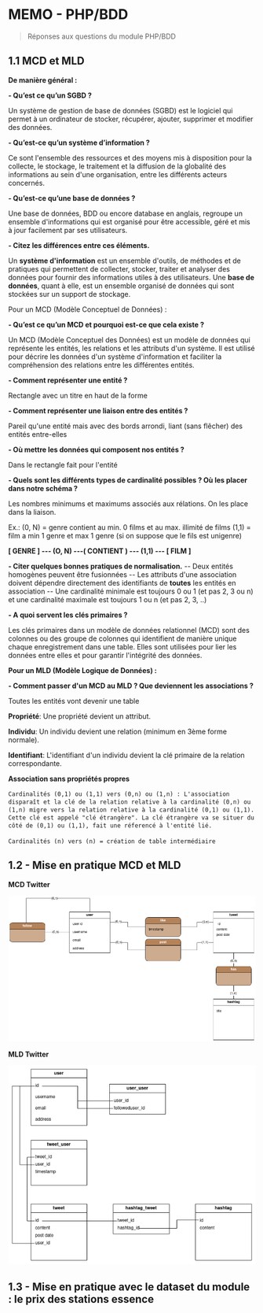 # MEMO - PHP/BDD

> Réponses aux questions du module PHP/BDD



## 1.1 MCD et MLD

**De manière général :**

**- Qu’est ce qu’un SGBD ?**
  
  Un système de gestion de base de données (SGBD) est le logiciel qui permet à un ordinateur de stocker, récupérer, ajouter, supprimer et modifier des données.

**- Qu’est-ce qu’un système d’information ?**

Ce sont l'ensemble des ressources et des moyens mis à disposition pour la collecte, le stockage, le traitement et la diffusion de la globalité des informations au sein d'une organisation, entre les différents acteurs concernés.


**- Qu’est-ce qu’une base de données ?**

Une base de données, BDD ou encore database en anglais, regroupe un ensemble d'informations qui est organisé pour être accessible, géré et mis à jour facilement par ses utilisateurs.


**- Citez les différences entre ces éléments.**

Un **système d'information** est un ensemble d'outils, de méthodes et de pratiques qui permettent de collecter, stocker, traiter et analyser des données pour fournir des informations utiles à des utilisateurs. Une **base de données**, quant à elle, est un ensemble organisé de données qui sont stockées sur un support de stockage.

Pour un MCD (Modèle Conceptuel de Données) :


**- Qu’est ce qu’un MCD et pourquoi est-ce que cela existe ?**

Un MCD (Modèle Conceptuel des Données) est un modèle de données qui représente les entités, les relations et les attributs d'un système. Il est utilisé pour décrire les données d'un système d'information et faciliter la compréhension des relations entre les différentes entités.


**- Comment représenter une entité ?**

Rectangle avec un titre en haut de la forme


**- Comment représenter une liaison entre des entités ?**

Pareil qu'une entité mais avec des bords arrondi, liant (sans flêcher) des entités entre-elles 


**- Où mettre les données qui composent nos entités ?**

Dans le rectangle fait pour l'entité


**- Quels sont les différents types de cardinalité possibles ? Où les placer dans notre schéma ?**

Les nombres minimums et maximums associés aux rélations. On les place dans la liaison. 

Ex.: 
(0, N)  = genre contient au min. 0 films et au max. illimité de films
(1,1)   = film a min 1 genre et max 1 genre (si on suppose que le fils est unigenre)

**[ GENRE ] --- (O, N) ---( CONTIENT ) --- (1,1) --- [ FILM ]**


**- Citer quelques bonnes pratiques de normalisation.**
-- Deux entités homogènes peuvent être fusionnées
-- Les attributs d'une association doivent dépendre directement des identifiants de **toutes** les entités en association
-- Une cardinalité minimale est toujours 0 ou 1 (et pas 2, 3 ou n) et une cardinalité maximale est toujours 1 ou n (et pas 2, 3, ..)


**- A quoi servent les clés primaires ?**

Les clés primaires dans un modèle de données relationnel (MCD) sont des colonnes ou des groupe de colonnes qui identifient de manière unique chaque enregistrement dans une table. Elles sont utilisées pour lier les données entre elles et pour garantir l'intégrité des données.


**Pour un MLD (Modèle Logique de Données) :**

**- Comment passer d'un MCD au MLD ? Que deviennent les associations ?**

Toutes les entités vont devenir une table

**Propriété**: Une propriété devient un attribut.

**Individu**: Un individu devient une relation (minimum en 3ème forme normale).

**Identifiant**: L'identifiant d'un individu devient la clé primaire de la relation correspondante.

**Association sans propriétés propres**

    Cardinalités (0,1) ou (1,1) vers (0,n) ou (1,n) : L'association disparaît et la clé de la relation relative à la cardinalité (0,n) ou (1,n) migre vers la relation relative à la cardinalité (0,1) ou (1,1). Cette clé est appelé "clé étrangère". La clé étrangère va se situer du côté de (0,1) ou (1,1), fait une réferencé à l'entité lié.

    Cardinalités (n) vers (n) = création de table intermédiaire


## 1.2 - Mise en pratique MCD et MLD


**MCD Twitter**

![MCD Twitter](./twitter_drawio_mcd.png)


**MLD Twitter**

![MCD Twitter](./twitter_MLD.png)


## 1.3 - Mise en pratique avec le dataset du module : le prix des stations essence





